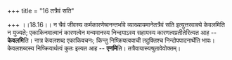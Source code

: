 +++
title = "16 तत्रैवं सति"

+++
।।18.16।। न चैवं जीवस्य कर्मकारणेष्वनन्तर्भावे व्याख्यायमानेतत्रैवं सति
इत्युत्तरवाक्ये केवलमिति न युज्यते; एकाकिनमात्मानं कारणत्वेन मन्यमानस्य
निन्दयाऽस्य सहायस्य कारणत्वप्रतीतेरित्यत आह -- **केवलमि**ति। नात्र
केवलशब्द एकाकिवचनः; किन्तु निष्क्रियत्ववाची तदुक्तिश्च
निन्दोपपादनार्थेति भावः। केवलशब्दस्य निष्क्रियार्थत्वं कुतः इत्यत आह --
**एनमि**ति। तत्रैवायास्यश्रुतावेवोक्तम्।

